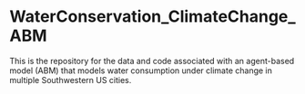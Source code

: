# WaterConservation_ClimateChange_ABM
This is the repository for the data and code associated with an agent-based model (ABM) that models water consumption under climate change in multiple Southwestern US cities.
